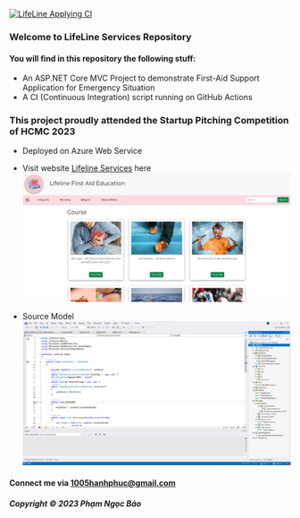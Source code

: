 [![LifeLine Applying CI](https://github.com/ngocbubuh/LifeLine/actions/workflows/CI-CD.yml/badge.svg)](https://github.com/ngocbubuh/LifeLine/actions/workflows/CI-CD.yml)

### Welcome to LifeLine Services Repository

#### You will find in this repository the following stuff:

* An ASP.NET Core MVC Project to demonstrate First-Aid Support Application for Emergency Situation
* A CI (Continuous Integration) script running on GitHub Actions

### This project proudly attended the Startup Pitching Competition of HCMC 2023
* Deployed on Azure Web Service
* Visit website [Lifeline Services](https://lifelineservice.azurewebsites.net/) here
![Lifeline Website](https://github.com/ngocbubuh/LifeLine/blob/main/LifeLine/wwwroot/screenshot/Lifeline%20Website.png)

* Source Model
![Application Model interacts with Azure using Entity Framework Core](https://github.com/ngocbubuh/LifeLine/blob/main/LifeLine/wwwroot/screenshot/ReadmeScreenshot.png)

#### Connect me via 1005hanhphuc@gmail.com

##### Copyright &#169; 2023 Phạm Ngọc Bảo
